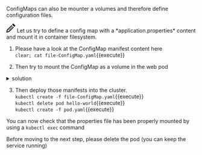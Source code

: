 ConfigMaps can also be mounter a volumes and therefore define configuration files.

<img src="data:image/svg+xml;base64,PHN2ZyB4bWxucz0iaHR0cDovL3d3dy53My5vcmcvMjAwMC9zdmciIHdpZHRoPSIyNCIgaGVpZ2h0PSIyNCIgdmlld0JveD0iMCAwIDI0IDI0Ij48cGF0aCBkPSJNMTguMzYzIDguNDY0bDEuNDMzIDEuNDMxLTEyLjY3IDEyLjY2OS03LjEyNSAxLjQzNiAxLjQzOS03LjEyNyAxMi42NjUtMTIuNjY4IDEuNDMxIDEuNDMxLTEyLjI1NSAxMi4yMjQtLjcyNiAzLjU4NCAzLjU4NC0uNzIzIDEyLjIyNC0xMi4yNTd6bS0uMDU2LTguNDY0bC0yLjgxNSAyLjgxNyA1LjY5MSA1LjY5MiAyLjgxNy0yLjgyMS01LjY5My01LjY4OHptLTEyLjMxOCAxOC43MThsMTEuMzEzLTExLjMxNi0uNzA1LS43MDctMTEuMzEzIDExLjMxNC43MDUuNzA5eiIvPjwvc3ZnPg==">
Let us try to define a config map with a *application.properties* content and mount it in container filesystem.

1. Please have a look at the ConfigMap manifest content here<br/>
`clear; cat file-ConfigMap.yaml`{{execute}}<br/>

2. Then try to mount the ConfigMap as a volume in the web pod <br/>

<details><summary>solution</summary>
<p>

edit *pod.yaml*
<br/>

```apiVersion: v1
kind: Pod
metadata:
  name: hello-world
  labels:
    app: hello-world-app
spec:
  containers:
  - name: hello-world-container
    image: tutum/hello-world
...
    volumeMounts:
      - name: config-volume
        mountPath: /etc/config
  volumes:
    - name: config-volume
      ConfigMap:
        name: file-config        
```

</p>
</details>

3. Then deploy those manifests into the cluster.<br/>
`kubectl create -f file-ConfigMap.yaml`{{execute}}<br/>
`kubectl delete pod hello-world`{{execute}}<br/>
`kubectl create -f pod.yaml`{{execute}}

You can now check that the properties file has been properly mounted by using a `kubectl exec` command

Before moving to the next step, please delete the pod (you can keep the service running)



